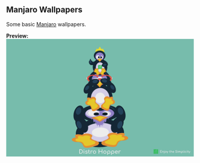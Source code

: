 ## Manjaro Wallpapers
Some basic [Manjaro](https://manjaro.org/)  wallpapers.

**Preview:**
![alt text](preview.png "Preview 1")

